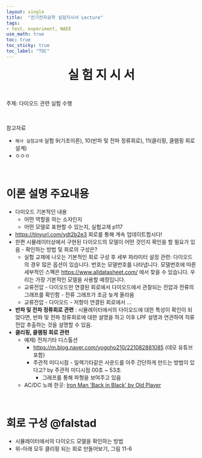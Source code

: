 ```yaml
---
layout: single
title:  "전기전자공학 실험지시서 Lecture"
tags:
- text, experiment, NAEE
use_math: true
toc: true
toc_sticky: true
toc_label: "TOC"
---
```


<center>  <font size="6"> <strong>실 험 지 시 서</strong> </font> </center>

<p>&nbsp;</p>

주제: 다이오드 관련 실험 수행

<p>&nbsp;</p>

참고자료
- `해사 실험교재` 실험 9(기초이론), 10(반파 및 전파 정류회로), 11(클리핑, 클램핑 회로 설계)
- ㅇㅇㅇ

<p>&nbsp;</p>

# 이론 설명 주요내용
- 다미오드 기본적인 내용
  - 어떤 역할을 하는 소자인지
  - 어떤 모델로 표현할 수 있는지, 실험교재 p117
- https://tinyurl.com/ydt2b2e3 회로를 통해 계속 업데이트합시다!
- 한편 시뮬레이터상에서 구현된 다이오드의 모델이 어떤 것인지 확인을 할 필요가 있음 - 확인하는 방법 및 회로의 구성은?
  - 실험 교재에 나오는 기본적인 회로 구성 후 세부 파라미터 설정 관련: 다이오드의 경우 많은 옵션이 있습니다. 번호는 모델번호를 나타냅니다. 모델번호에 따른 세부적인 스펙은 https://www.alldatasheet.com/ 에서 찾을 수 있습니다. 우리는 가장 기본적인 모델을 사용할 예정입니다.
  - 교류전압 - 다이오드만 연결된 회로에서 다이오드에서 관찰되는 전압과 전류의 그래프를 확인함 - 전류 그래프가 조금 늦게 올라옴
  - 교류전압 - 다이오드 - 저항이 연결된 회로에서 ...
- **반파 및 전파 정류회로 관련** : 시뮬레이터에서의 다이오드에 대한 특성이 확인이 되었다면, 반파 및 전파 정류회로에 대한 설명을 하고 이후 LPF 설명과 연관하여 직류전압 추출하는 것을 설명할 수 있음.
- **클리핑, 클램핑 회로 관련**
  - 예제) 전자기타 디스톨션
    - https://m.blog.naver.com/yogoho210/221082881085 (데모 유튜브 포함)
    - 주관적 미디시점 - 일렉기타같은 사운드를 아주 간단하게 만드는 방법이 있다고? by 주관적 미디시점 00초 ~ 53초
      - 그래프를 통해 파형을 보여주고 있음
  - AC/DC 노래 한곳: [Iron Man 'Back in Black' by Old Player](https://www.youtube.com/watch?v=AW3-SuBZRt0)

<p>&nbsp;</p>

# 회로 구성 @falstad
- 시뮬레이터에서의 다이오드 모델을 확인하는 방법
- 위-아래 모두 클리핑 되는 회로 만들어보기, 그림 11-6